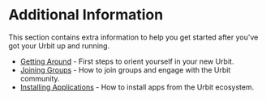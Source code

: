 # Additional Information

This section contains extra information to help you get started after you've got your Urbit up and running.

- [Getting Around](getting-around.md) - First steps to orient yourself in your new Urbit.
- [Joining Groups](joining-groups.md) - How to join groups and engage with the Urbit community.
- [Installing Applications](installing-applications.md) - How to install apps from the Urbit ecosystem.
